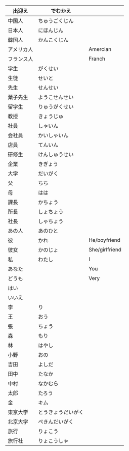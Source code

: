 | 出迎え     | でむかえ           |                |
| ---------- | ------------------ | -------------- |
| 中国人     | ちゅうごくじん     |                |
| 日本人     | にほんじん         |                |
| 韓国人     | かんこくじん       |                |
| アメリカ人 |                    | Amercian       |
| フランス人 |                    | Franch         |
| 学生       | がくせい           |                |
| 生徒       | せいと             |                |
| 先生       | せんせい           |                |
| 葉子先生   | ようこせんせい     |                |
| 留学生     | りゅうがくせい     |                |
| 教授       | きょうじゅ         |                |
| 社員       | しゃいん           |                |
| 会社員     | かいしゃいん       |                |
| 店員       | てんいん           |                |
| 研修生     | けんしゅうせい     |                |
| 企業       | きぎょう           |                |
| 大学       | だいがく           |                |
| 父         | ちち               |                |
| 母         | はは               |                |
| 課長       | かちょう           |                |
| 所長       | しょちょう         |                |
| 社長       | しゃちょう         |                |
| あの人     | あのひと           |                |
| 彼         | かれ               | He/boyfriend   |
| 彼女       | かのじょ           | She/girlfriend |
| 私         | わたし             | I              |
| あなた     |                    | You            |
| どうも     |                    | Very           |
| はい       |                    |                |
| いいえ     |                    |                |
| 李         | り                 |                |
| 王         | おう               |                |
| 張         | ちょう             |                |
| 森         | もり               |                |
| 林         | はやし             |                |
| 小野       | おの               |                |
| 吉田       | よしだ             |                |
| 田中       | たなか             |                |
| 中村       | なかむら           |                |
| 太郎       | たろう             |                |
| 金         | キム               |                |
| 東京大学   | とうきょうだいがく |                |
| 北京大学   | ぺきんだいがく     |                |
| 旅行       | りょこう           |                |
| 旅行社     | りょこうしゃ       |                |

















